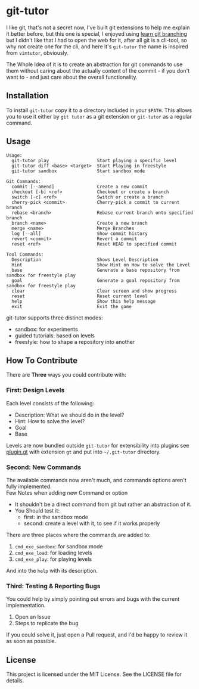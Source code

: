 # git-tutor

I like git, that's not a secret now, I've built git extensions to help me explain it better before, but this one is special, I enjoyed using [learn git branching](https://learngitbranching.js.org/) but I didn't like that I had to open the web for it, after all git is a cli-tool, so why not create one for the cli, and here it's `git-tutor` the name is inspired from `vimtutor`, obviously.

The Whole Idea of it is to create an abstraction for git commands to use them without caring about the actually content of the commit - if you don't want to - and just care about the overall functionality.

## Installation
To install `git-tutor` copy it to a directory included in your `$PATH`.
This allows you to use it either by `git tutor` as a git extension or `git-tutor` as a regular command.

## Usage

```
Usage: 
  git-tutor play                  Start playing a specific level
  git-tutor diff <base> <target>  Start Playing in freestyle
  git-tutor sandbox               Start sandbox mode

Git Commands:
  commit [--amend]                Create a new commit
  checkout [-b] <ref>             Checkout or create a branch
  switch [-c] <ref>               Switch or create a branch
  cherry-pick <commit>            Cherry-pick a commit to current branch
  rebase <branch>                 Rebase current branch onto specified branch
  branch <name>                   Create a new branch
  merge <name>                    Merge Branches
  log [--all]                     Show commit history
  revert <commit>                 Revert a commit
  reset <ref>                     Reset HEAD to specified commit

Tool Commands:
  Description                     Shows Level Description
  Hint                            Show Hint on How to solve the Level
  base                            Generate a base repository from sandbox for freestyle play
  goal                            Generate a goal repository from sandbox for freestyle play
  clear                           Clear screen and show progress
  reset                           Reset current level
  help                            Show this help message
  exit                            Exit the game
```

git-tutor supports three distinct modes:
- sandbox: for experiments
- guided tutorials: based on levels
- freestyle: how to shape a repository into another

## How To Contribute

There are **Three** ways you could contribute with:

### First: Design Levels
Each level consists of the following:
- Description: What we should do in the level?
- Hint: How to solve the level?
- Goal
- Base

Levels are now bundled outside `git-tutor` for extensibility into plugins see [plugin.gt](/plugin.gt) with extension `gt` and put into `~/.git-tutor` directory.

### Second: New Commands
The available commands now aren't much, and commands options aren't fully implemented.\
Few Notes when adding new Command or option
- It shouldn't be a direct command from git but rather an abstraction of it.
- You Should test it:
  - first: in the sandbox mode
  - second: create a level with it, to see if it works properly

There are three places where the commands are added to:
1. `cmd_exe_sandbox`: for sandbox mode
2. `cmd_exe_load`: for loading levels
3. `cmd_exe_play`: for playing levels

And into the `help` with its description.


### Third: Testing & Reporting Bugs
You could help by simply pointing out errors and bugs with the current implementation.
1. Open an Issue
2. Steps to replicate the bug

If you could solve it, just open a Pull request, and I'd be happy to review it as soon as possible.

## License
This project is licensed under the MIT License. See the LICENSE file for details. 